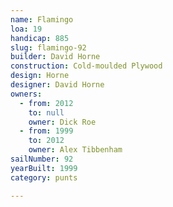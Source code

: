 ```yaml
---
name: Flamingo
loa: 19
handicap: 885
slug: flamingo-92
builder: David Horne
construction: Cold-moulded Plywood
design: Horne
designer: David Horne
owners:
  - from: 2012
    to: null
    owner: Dick Roe
  - from: 1999
    to: 2012
    owner: Alex Tibbenham
sailNumber: 92
yearBuilt: 1999
category: punts

---
```

